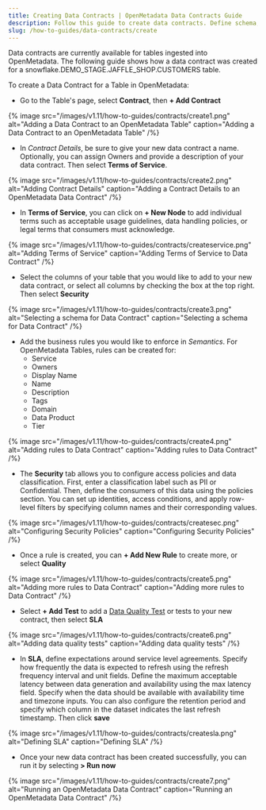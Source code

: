 ```yaml
---
title: Creating Data Contracts | OpenMetadata Data Contracts Guide
description: Follow this guide to create data contracts. Define schema, add business rules, and run quality tests to ensure consistent, reliable table data.
slug: /how-to-guides/data-contracts/create
---
```


Data contracts are currently available for tables ingested into OpenMetadata. The following guide shows how a data contract was created for a snowflake.DEMO_STAGE.JAFFLE_SHOP.CUSTOMERS table.

To create a Data Contract for a Table in OpenMetadata:
- Go to the Table's page, select **Contract**, then **+ Add Contract**

{% image
src="/images/v1.11/how-to-guides/contracts/create1.png"
alt="Adding a Data Contract to an OpenMetadata Table"
caption="Adding a Data Contract to an OpenMetadata Table"
/%}

- In *Contract Details*, be sure to give your new data contract a name. Optionally, you can assign Owners and provide a description of your data contract. Then select **Terms of Service**.

{% image
src="/images/v1.11/how-to-guides/contracts/create2.png"
alt="Adding Contract Details"
caption="Adding a Contract Details to an OpenMetadata Data Contract"
/%}

- In **Terms of Service**, you can click on **+ New Node** to add individual terms such as acceptable usage guidelines, data handling policies, or legal terms that consumers must acknowledge.

{% image
src="/images/v1.11/how-to-guides/contracts/createservice.png"
alt="Adding Terms of Service"
caption="Adding Terms of Service to Data Contract"
/%}

- Select the columns of your table that you would like to add to your new data contract, or select all columns by checking the box at the top right. Then select **Security**

{% image
src="/images/v1.11/how-to-guides/contracts/create3.png"
alt="Selecting a schema for Data Contract"
caption="Selecting a schema for Data Contract"
/%}

- Add the business rules you would like to enforce in *Semantics*. For OpenMetadata Tables, rules can be created for:
  - Service
  - Owners
  - Display Name
  - Name 
  - Description
  - Tags
  - Domain
  - Data Product
  - Tier

{% image
src="/images/v1.11/how-to-guides/contracts/create4.png"
alt="Adding rules to Data Contract"
caption="Adding rules to Data Contract"
/%}

- The **Security** tab allows you to configure access policies and data classification. First, enter a classification label such as PII or Confidential. Then, define the consumers of this data using the policies section. You can set up identities, access conditions, and apply row-level filters by specifying column names and their corresponding values.

{% image
src="/images/v1.11/how-to-guides/contracts/createsec.png"
alt="Configuring Security Policies"
caption="Configuring Security Policies"
/%}

- Once a rule is created, you can **+ Add New Rule** to create more, or select **Quality**

{% image
src="/images/v1.11/how-to-guides/contracts/create5.png"
alt="Adding more rules to Data Contract"
caption="Adding more rules to Data Contract"
/%}

- Select **+ Add Test** to add a [Data Quality Test](https://docs.open-metadata.org/latest/how-to-guides/data-quality-observability/quality/test) or tests to your new contract, then select **SLA**

{% image
src="/images/v1.11/how-to-guides/contracts/create6.png"
alt="Adding data quality tests"
caption="Adding data quality tests"
/%}

- In **SLA**, define expectations around service level agreements. Specify how frequently the data is expected to refresh using the refresh frequency interval and unit fields. Define the maximum acceptable latency between data generation and availability using the max latency field. Specify when the data should be available with availability time and timezone inputs. You can also configure the retention period and specify which column in the dataset indicates the last refresh timestamp. Then click **save**

{% image
src="/images/v1.11/how-to-guides/contracts/createsla.png"
alt="Defining SLA"
caption="Defining SLA"
/%}

- Once your new data contract has been created successfully, you can run it by selecting **> Run now**

{% image
src="/images/v1.11/how-to-guides/contracts/create7.png"
alt="Running an OpenMetadata Data Contract"
caption="Running an OpenMetadata Data Contract"
/%}
